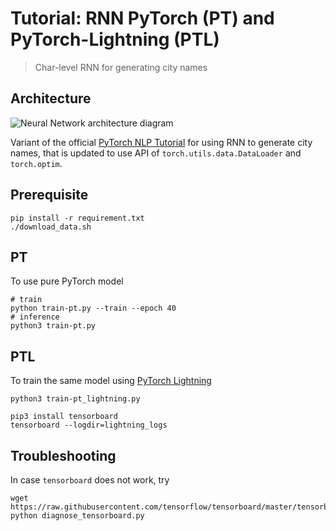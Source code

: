 # Tutorial: RNN PyTorch (PT) and PyTorch-Lightning (PTL)
> Char-level RNN for generating city names

## Architecture

![Neural Network architecture diagram](https://camo.githubusercontent.com/00874b6b3fe0fbe8fbe65ffdc506f57d3646a18a/68747470733a2f2f692e696d6775722e636f6d2f6a7a56726637662e706e67)

Variant of the official [PyTorch NLP Tutorial](https://pytorch.org/tutorials/intermediate/char_rnn_generation_tutorial.html) for using RNN to generate city names, that is updated to use API of `torch.utils.data.DataLoader` and `torch.optim`.


## Prerequisite

```
pip install -r requirement.txt
./download_data.sh
```

## PT
To use pure PyTorch model
```
# train
python train-pt.py --train --epoch 40
# inference
python3 train-pt.py
```

## PTL
To train the same model using [PyTorch Lightning](https://github.com/williamFalcon/pytorch-lightning)
```
python3 train-pt_lightning.py

pip3 install tensorboard
tensorboard --logdir=lightning_logs
```


## Troubleshooting

In case `tensorboard` does not work, try

```
wget https://raw.githubusercontent.com/tensorflow/tensorboard/master/tensorboard/tools/diagnose_tensorboard.py
python diagnose_tensorboard.py
```

